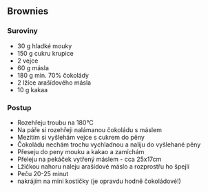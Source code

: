 ## Brownies
### Suroviny
- 30 g hladké mouky
- 150 g cukru krupice
- 2 vejce
- 60 g másla
- 180 g min. 70% čokolády
- 2 lžíce arašídového másla
- 10 g kakaa

### Postup
- Rozehřeju troubu na 180°C
- Na páře si rozehřeji nalámanou čokoládu s máslem
- Mezitím si vyšlehám vejce s cukrem do pěny
- Čokoládu nechám trochu vychladnou a naliju do vyšlehané pěny
- Přeseju do peny mouku a kakao a zamíchám
- Přeleju na pekáček vytřený máslem - cca 25x17cm
- Lžičkou nahoru naleju arašídové máslo a rozprostřu ho špejlí
- Peču 20-25 minut 
- nakrájím na mini kostičky (je opravdu hodně čokoládové!)
